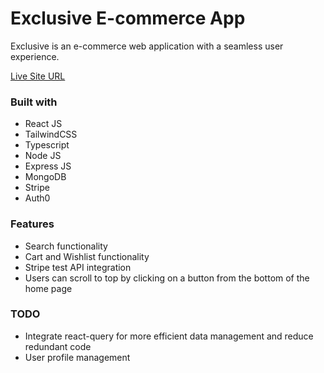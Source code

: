 # Exclusive E-commerce App

Exclusive is an e-commerce web application with a seamless user experience.

[Live Site URL](https://exclusive-ecommerce-app.netlify.app)


### Built with

- React JS
- TailwindCSS
- Typescript
- Node JS
- Express JS
- MongoDB
- Stripe
- Auth0

### Features

- Search functionality
- Cart and Wishlist functionality
- Stripe test API integration
- Users can scroll to top by clicking on a button from the bottom of the home page

### TODO
- Integrate react-query for more efficient data management and reduce redundant code
- User profile management
